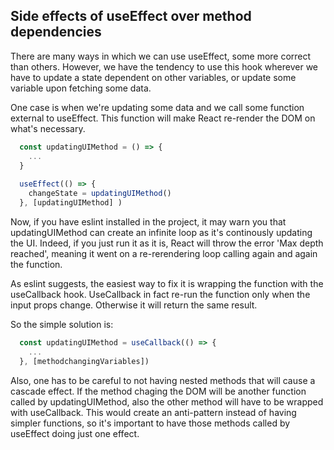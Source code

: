 ## Side effects of useEffect over method dependencies

There are many ways in which we can use useEffect, some more correct than others. However, we have the tendency to use this hook wherever we have to update a state dependent on other variables, or update some variable upon fetching some data. 

One case is when we're updating some data and we call some function external to useEffect. This function will make React re-render the DOM on what's necessary.

```js
  const updatingUIMethod = () => {
    ...
  }
  
  useEffect(() => {
    changeState = updatingUIMethod()
  }, [updatingUIMethod] )
```

Now, if you have eslint installed in the project, it may warn you that updatingUIMethod can create an infinite loop as it's continously updating the UI. Indeed, if you just run it as it is, React will throw the error 'Max depth reached', meaning it went on a re-rerendering loop calling again and again the function.

As eslint suggests, the easiest way to fix it is wrapping the function with the useCallback hook. UseCallback in fact re-run the function only when the input props change. Otherwise it will return the same result. 

So the simple solution is:
```js
  const updatingUIMethod = useCallback(() => {
    ...
  }, [methodchangingVariables])
```

Also, one has to be careful to not having nested methods that will cause a cascade effect. If the method chaging the DOM will be another function called by updatingUIMethod, also the other method will have to be wrapped with useCallback. This would create an anti-pattern instead of having simpler functions, so it's important to have those methods called by useEffect doing just one effect.
